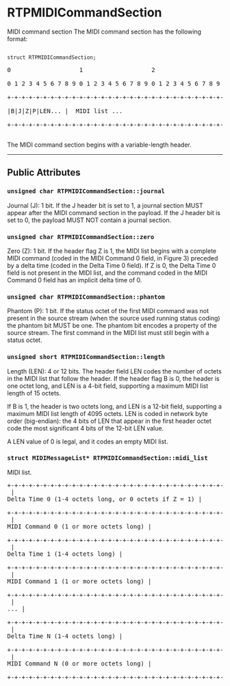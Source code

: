 # RTPMIDICommandSection #
MIDI command section The MIDI command section has the following format:
```

struct RTPMIDICommandSection;
```
<pre>
0                   1                   2                   3<br>
0 1 2 3 4 5 6 7 8 9 0 1 2 3 4 5 6 7 8 9 0 1 2 3 4 5 6 7 8 9 0 1<br>
+-+-+-+-+-+-+-+-+-+-+-+-+-+-+-+-+-+-+-+-+-+-+-+-+-+-+-+-+-+-+-+-+<br>
|B|J|Z|P|LEN... |  MIDI list ...                                |<br>
+-+-+-+-+-+-+-+-+-+-+-+-+-+-+-+-+-+-+-+-+-+-+-+-+-+-+-+-+-+-+-+-+<br>
</pre>

The MIDI command section begins with a variable-length header.




---

## Public Attributes ##


### `unsigned char RTPMIDICommandSection::journal` ###
Journal (J): 1 bit. If the J header bit is set to 1, a journal section MUST appear after the MIDI command section in the payload. If the J header bit is set to 0, the payload MUST NOT contain a journal section.

### `unsigned char RTPMIDICommandSection::zero` ###
Zero (Z): 1 bit. If the header flag Z is 1, the MIDI list begins with a complete MIDI command (coded in the MIDI Command 0 field, in Figure 3) preceded by a delta time (coded in the Delta Time 0 field). If Z is 0, the Delta Time 0 field is not present in the MIDI list, and the command coded in the MIDI Command 0 field has an implicit delta time of 0.

### `unsigned char RTPMIDICommandSection::phantom` ###
Phantom (P): 1 bit. If the status octet of the first MIDI command was not present in the source stream (when the source used running status coding) the phantom bit MUST be one. The phantom bit encodes a property of the source stream. The first command in the MIDI list must still begin with a status octet.

### `unsigned short RTPMIDICommandSection::length` ###
Length (LEN): 4 or 12 bits. The header field LEN codes the number of octets in the MIDI list that follow the header. If the header flag B is 0, the header is one octet long, and LEN is a 4-bit field, supporting a maximum MIDI list length of 15 octets.

If B is 1, the header is two octets long, and LEN is a 12-bit field, supporting a maximum MIDI list length of 4095 octets. LEN is coded in network byte order (big-endian): the 4 bits of LEN that appear in the first header octet code the most significant 4 bits of the 12-bit LEN value.

A LEN value of 0 is legal, and it codes an empty MIDI list.

### `struct MIDIMessageList* RTPMIDICommandSection::midi_list` ###
MIDI list. <pre>
+-+-+-+-+-+-+-+-+-+-+-+-+-+-+-+-+-+-+-+-+-+-+-+-+-+-+-+-+-+-+-+-+<br>
|  Delta Time 0     (1-4 octets long, or 0 octets if Z = 1)     |<br>
+-+-+-+-+-+-+-+-+-+-+-+-+-+-+-+-+-+-+-+-+-+-+-+-+-+-+-+-+-+-+-+-+<br>
|  MIDI Command 0   (1 or more octets long)                     |<br>
+-+-+-+-+-+-+-+-+-+-+-+-+-+-+-+-+-+-+-+-+-+-+-+-+-+-+-+-+-+-+-+-+<br>
|  Delta Time 1     (1-4 octets long)                           |<br>
+-+-+-+-+-+-+-+-+-+-+-+-+-+-+-+-+-+-+-+-+-+-+-+-+-+-+-+-+-+-+-+-+<br>
|  MIDI Command 1   (1 or more octets long)                     |<br>
+-+-+-+-+-+-+-+-+-+-+-+-+-+-+-+-+-+-+-+-+-+-+-+-+-+-+-+-+-+-+-+-+<br>
|                              ...                              |<br>
+-+-+-+-+-+-+-+-+-+-+-+-+-+-+-+-+-+-+-+-+-+-+-+-+-+-+-+-+-+-+-+-+<br>
|  Delta Time N     (1-4 octets long)                           |<br>
+-+-+-+-+-+-+-+-+-+-+-+-+-+-+-+-+-+-+-+-+-+-+-+-+-+-+-+-+-+-+-+-+<br>
|  MIDI Command N   (0 or more octets long)                     |<br>
+-+-+-+-+-+-+-+-+-+-+-+-+-+-+-+-+-+-+-+-+-+-+-+-+-+-+-+-+-+-+-+-+<br>
</pre>